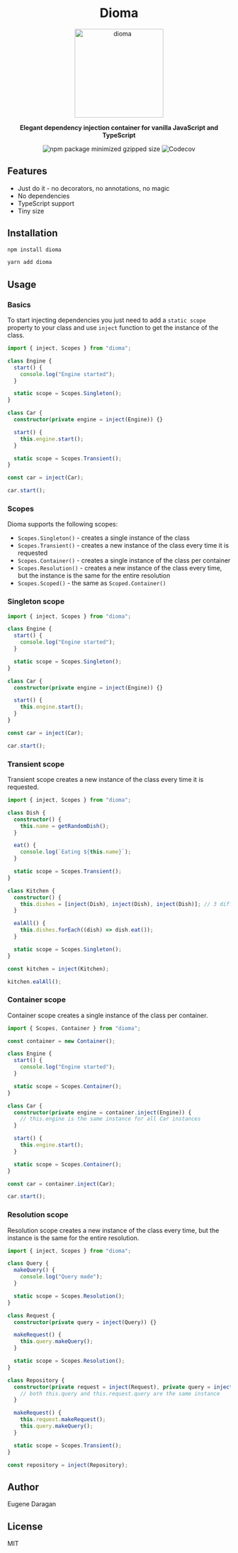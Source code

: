 <h1 align="center">Dioma</h1>

<p align="center">  
  <img src="https://github.com/zheksoon/dioma/blob/main/assets/dioma-logo.webp?raw=true" alt="dioma" width="200" />
</p>
<p align="center">
  <b>Elegant dependency injection container for vanilla JavaScript and TypeScript</b>
</p>
<p align="center">
  <img alt="npm package minimized gzipped size" src="https://img.shields.io/bundlejs/size/dioma?style=flat-square&label=gzip&color=%2364d4c1">
  <img alt="Codecov" src="https://img.shields.io/codecov/c/github/zheksoon/dioma?style=flat-square&color=%2364d4c1">
</p>

## Features

- Just do it - no decorators, no annotations, no magic
- No dependencies
- TypeScript support
- Tiny size

## Installation

```sh
npm install dioma

yarn add dioma
```

## Usage

### Basics

To start injecting dependencies you just need to add a `static scope` property to your class and use `inject` function to get the instance of the class.

```typescript
import { inject, Scopes } from "dioma";

class Engine {
  start() {
    console.log("Engine started");
  }

  static scope = Scopes.Singleton();
}

class Car {
  constructor(private engine = inject(Engine)) {}

  start() {
    this.engine.start();
  }

  static scope = Scopes.Transient();
}

const car = inject(Car);

car.start();
```

### Scopes

Dioma supports the following scopes:

- `Scopes.Singleton()` - creates a single instance of the class
- `Scopes.Transient()` - creates a new instance of the class every time it is requested
- `Scopes.Container()` - creates a single instance of the class per container
- `Scopes.Resolution()` - creates a new instance of the class every time, but the instance is the same for the entire resolution
- `Scopes.Scoped()` - the same as `Scoped.Container()`

### Singleton scope

```typescript
import { inject, Scopes } from "dioma";

class Engine {
  start() {
    console.log("Engine started");
  }

  static scope = Scopes.Singleton();
}

class Car {
  constructor(private engine = inject(Engine)) {}

  start() {
    this.engine.start();
  }
}

const car = inject(Car);

car.start();
```

### Transient scope

Transient scope creates a new instance of the class every time it is requested.

```typescript
import { inject, Scopes } from "dioma";

class Dish {
  constructor() {
    this.name = getRandomDish();
  }

  eat() {
    console.log(`Eating ${this.name}`);
  }

  static scope = Scopes.Transient();
}

class Kitchen {
  constructor() {
    this.dishes = [inject(Dish), inject(Dish), inject(Dish)]; // 3 different dishes
  }

  ealAll() {
    this.dishes.forEach((dish) => dish.eat());
  }

  static scope = Scopes.Singleton();
}

const kitchen = inject(Kitchen);

kitchen.ealAll();
```

### Container scope

Container scope creates a single instance of the class per container.

```typescript
import { Scopes, Container } from "dioma";

const container = new Container();

class Engine {
  start() {
    console.log("Engine started");
  }

  static scope = Scopes.Container();
}

class Car {
  constructor(private engine = container.inject(Engine)) {
    // this.engine is the same instance for all Car instances
  }

  start() {
    this.engine.start();
  }

  static scope = Scopes.Container();
}

const car = container.inject(Car);

car.start();
```

### Resolution scope

Resolution scope creates a new instance of the class every time, but the instance is the same for the entire resolution.

```typescript
import { inject, Scopes } from "dioma";

class Query {
  makeQuery() {
    console.log("Query made");
  }

  static scope = Scopes.Resolution();
}

class Request {
  constructor(private query = inject(Query)) {}

  makeRequest() {
    this.query.makeQuery();
  }

  static scope = Scopes.Resolution();
}

class Repository {
  constructor(private request = inject(Request), private query = inject(Query)) {
    // both this.query and this.request.query are the same instance
  }

  makeRequest() {
    this.request.makeRequest();
    this.query.makeQuery();
  }

  static scope = Scopes.Transient();
}

const repository = inject(Repository);
```

## Author

Eugene Daragan

## License

MIT
